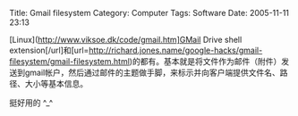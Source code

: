 Title: Gmail filesystem
Category: Computer
Tags: Software
Date: 2005-11-11 23:13



[Linux](http://www.viksoe.dk/code/gmail.htm]GMail Drive shell extension[/url]和[url=http://richard.jones.name/google-hacks/gmail-filesystem/gmail-filesystem.html)的都有。基本就是将文件作为邮件（附件）发送到gmail帐户，然后通过邮件的主题做手脚，来标示并向客户端提供文件名、路径、大小等基本信息。

挺好用的 ^_^

